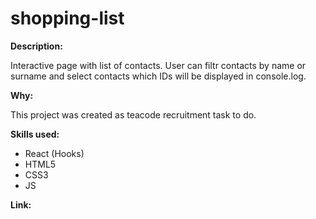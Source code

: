 # shopping-list

**Description:** 

Interactive page with list of contacts. User can filtr contacts by name or surname and select contacts which IDs will be displayed in console.log.

**Why:** 

This project was created as teacode recruitment task to do.

**Skills used:**
- React (Hooks)
- HTML5
- CSS3
- JS

**Link:**
